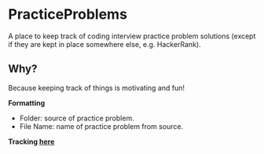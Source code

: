 # PracticeProblems
A place to keep track of coding interview practice problem solutions (except if they are kept in place somewhere else, e.g. HackerRank).

## Why? 
Because keeping track of things is motivating and fun!

**Formatting**
- Folder: source of practice problem.
- File Name: name of practice problem from source.

**Tracking [here](https://docs.google.com/spreadsheets/d/1QuqM2t4ECYogKs6qNR2YLwMOSOBj9lcG0yurHMS1VG0/edit#gid=0)**
